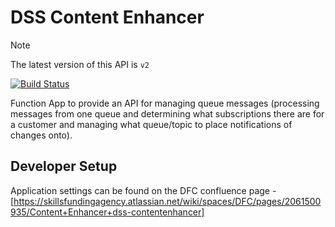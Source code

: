 # DSS Content Enhancer

> [!NOTE]  
> The latest version of this API is `v2`

[![Build Status](https://sfa-gov-uk.visualstudio.com/CDS%202.0/_apis/build/status/Yaml/dss-contentenhancer?repoName=SkillsFundingAgency%2Fdss-contentenhancer&branchName=master)](https://sfa-gov-uk.visualstudio.com/CDS%202.0/_build/latest?definitionId=1840&repoName=SkillsFundingAgency%2Fdss-contentenhancer&branchName=master)

Function App to provide an API for managing queue messages (processing messages from one queue and determining what subscriptions there are for a customer and managing what queue/topic to place notifications of changes onto).

## Developer Setup

Application settings can be found on the DFC confluence page - [https://skillsfundingagency.atlassian.net/wiki/spaces/DFC/pages/2061500935/Content+Enhancer+dss-contentenhancer]
